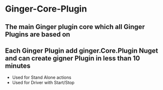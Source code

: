 # Ginger-Core-Plugin
## The main Ginger plugin core which all Ginger Plugins are based on
## Each Ginger Plugin add ginger.Core.Plugin Nuget and can create gigner Plugin in less than 10 minutes
- Used for Stand Alone actions
- Used for Driver with Start/Stop
